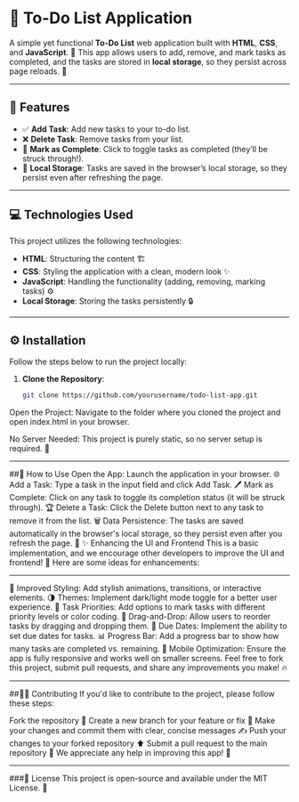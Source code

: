 # 📝 **To-Do List Application**

A simple yet functional **To-Do List** web application built with **HTML**, **CSS**, and **JavaScript**. 🎯 This app allows users to add, remove, and mark tasks as completed, and the tasks are stored in **local storage**, so they persist across page reloads. 🔄

---

## 🚀 Features

- ✅ **Add Task**: Add new tasks to your to-do list.
- ❌ **Delete Task**: Remove tasks from your list.
- 🎉 **Mark as Complete**: Click to toggle tasks as completed (they’ll be struck through!).
- 💾 **Local Storage**: Tasks are saved in the browser’s local storage, so they persist even after refreshing the page.

---

## 💻 Technologies Used

This project utilizes the following technologies:

- **HTML**: Structuring the content 🏗️
- **CSS**: Styling the application with a clean, modern look ✨
- **JavaScript**: Handling the functionality (adding, removing, marking tasks) ⚙️
- **Local Storage**: Storing the tasks persistently 🔒

---

## ⚙️ Installation

Follow the steps below to run the project locally:

1. **Clone the Repository**:
   ```bash
   git clone https://github.com/yourusername/todo-list-app.git

Open the Project: Navigate to the folder where you cloned the project and open index.html in your browser.

No Server Needed: This project is purely static, so no server setup is required. 🎉

---

##📖 How to Use
Open the App: Launch the application in your browser. 🌐
Add a Task: Type a task in the input field and click Add Task. 🖊️
Mark as Complete: Click on any task to toggle its completion status (it will be struck through). 🏆
Delete a Task: Click the Delete button next to any task to remove it from the list. 🗑️
Data Persistence: The tasks are saved automatically in the browser's local storage, so they persist even after you refresh the page. 🔁
✨ Enhancing the UI and Frontend
This is a basic implementation, and we encourage other developers to improve the UI and frontend! 🙌 Here are some ideas for enhancements:

---

🎨 Improved Styling: Add stylish animations, transitions, or interactive elements.
🌗 Themes: Implement dark/light mode toggle for a better user experience.
🔴 Task Priorities: Add options to mark tasks with different priority levels or color coding.
🧳 Drag-and-Drop: Allow users to reorder tasks by dragging and dropping them.
📅 Due Dates: Implement the ability to set due dates for tasks.
📊 Progress Bar: Add a progress bar to show how many tasks are completed vs. remaining.
📱 Mobile Optimization: Ensure the app is fully responsive and works well on smaller screens.
Feel free to fork this project, submit pull requests, and share any improvements you make! 🔥

---

##👩‍💻 Contributing
If you'd like to contribute to the project, please follow these steps:

Fork the repository 🍴
Create a new branch for your feature or fix 🔧
Make your changes and commit them with clear, concise messages ✍️
Push your changes to your forked repository ⬆️
Submit a pull request to the main repository 🙏
We appreciate any help in improving this app! 💖


---
###📝 License
This project is open-source and available under the MIT License. 🌱
